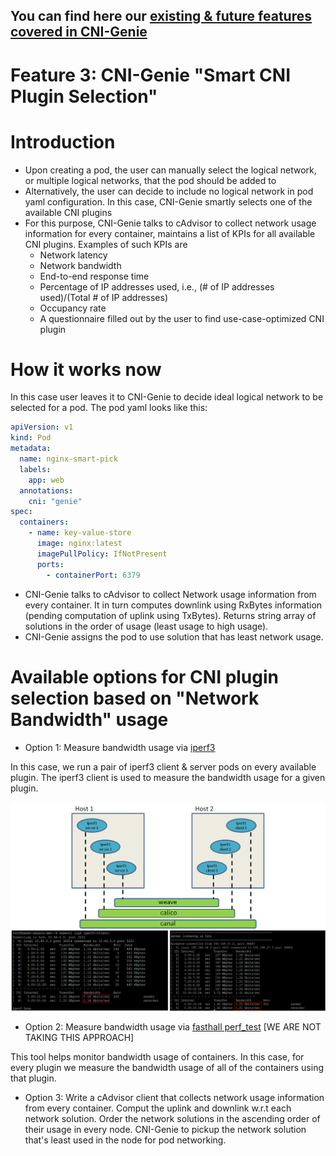 ## You can find here our [existing & future features covered in CNI-Genie](../CNIGenieFeatureSet.md)

# Feature 3: CNI-Genie "Smart CNI Plugin Selection"

# Introduction

  - Upon creating a pod, the user can manually select the logical network, or multiple logical networks, that the pod should be added to
  - Alternatively, the user can decide to include no logical network in pod yaml configuration. In this case, CNI-Genie smartly selects one of the available CNI plugins
  - For this purpose, CNI-Genie talks to cAdvisor to collect network usage information for every container, maintains a list of KPIs for all available CNI plugins. Examples of such KPIs are
    - Network latency
    - Network bandwidth
    - End-to-end response time
    - Percentage of IP addresses used, i.e., (# of IP addresses used)/(Total # of IP addresses)
    - Occupancy rate
    - A questionnaire filled out by the user to find use-case-optimized CNI plugin
    
# How it works now

In this case user leaves it to CNI-Genie to decide ideal logical network to be selected for a pod. The pod yaml looks like this:

```yaml
apiVersion: v1
kind: Pod
metadata:
  name: nginx-smart-pick
  labels:
    app: web
  annotations:
    cni: "genie"
spec:
  containers:
    - name: key-value-store
      image: nginx:latest
      imagePullPolicy: IfNotPresent
      ports:
        - containerPort: 6379
```

- CNI-Genie talks to cAdvisor to collect Network usage information from every container. It in turn computes downlink using RxBytes information (pending computation of uplink using TxBytes). Returns string array of solutions in the order of usage (least usage to high usage).
- CNI-Genie assigns the pod to use solution that has least network usage.

# Available options for CNI plugin selection based on "Network Bandwidth" usage
   
- Option 1: Measure bandwidth usage via [iperf3](https://iperf.fr/)

In this case, we run a pair of iperf3 client & server pods on every available plugin. The iperf3 client is used to measure the bandwidth usage for a given plugin. 
       
![image](iperf3-test.png)
    
- Option 2: Measure bandwidth usage via [fasthall perf_test](https://github.com/fasthall/container-network) [WE ARE NOT TAKING THIS APPROACH]

This tool helps monitor bandwidth usage of containers. In this case, for every plugin we measure the bandwidth usage of all of the containers using that plugin.

- Option 3: Write a cAdvisor client that collects network usage information from every container. Comput the uplink and downlink w.r.t each network solution. Order the network solutions in the ascending order of their usage in every node. CNI-Genie to pickup the network solution that's least used in the node for pod networking.
